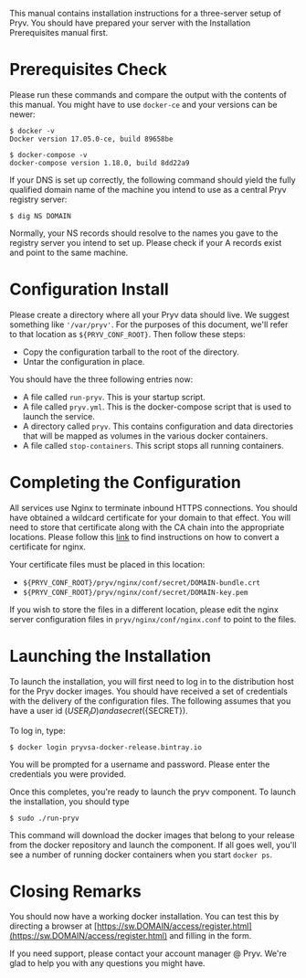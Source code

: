 
This manual contains installation instructions for a three-server setup of Pryv.
You should have prepared your server with the Installation Prerequisites manual
first. 

# Prerequisites Check

Please run these commands and compare the output with the contents of this manual. 
You might have to use `docker-ce` and your versions can be newer: 

    $ docker -v
    Docker version 17.05.0-ce, build 89658be
    
    $ docker-compose -v
    docker-compose version 1.18.0, build 8dd22a9

If your DNS is set up correctly, the following command should yield the fully qualified domain name of the machine you intend to use as a central Pryv registry server: 

    $ dig NS DOMAIN

Normally, your NS records should resolve to the names you gave to the registry server you intend to set up. Please check if your A records exist and point to the same machine. 
​    
# Configuration Install

Please create a directory where all your Pryv data should live. We suggest something like `'/var/pryv'`. For the purposes of this document, we'll refer to that location as `${PRYV_CONF_ROOT}`. Then follow these steps: 

  * Copy the configuration tarball to the root of the directory. 
  * Untar the configuration in place. 

You should have the three following entries now: 

  * A file called `run-pryv`. This is your startup script. 
  * A file called `pryv.yml`. This is the docker-compose script that is 
    used to launch the service. 
  * A directory called `pryv`. This contains configuration and data
    directories that will be mapped as volumes in the various docker 
    containers. 
  * A file called `stop-containers`. This script stops all running containers.

# Completing the Configuration

All services use Nginx to terminate inbound HTTPS connections. You should have obtained a wildcard certificate for your domain to that effect. You will need to store that certificate along with the CA chain into the appropriate locations. Please follow this [link](https://www.digicert.com/ssl-certificate-installation-nginx.htm) to find instructions on how to convert a certificate for nginx. 

Your certificate files must be placed in this location: 

  - `${PRYV_CONF_ROOT}/pryv/nginx/conf/secret/DOMAIN-bundle.crt` 
  - `${PRYV_CONF_ROOT}/pryv/nginx/conf/secret/DOMAIN-key.pem`

If you wish to store the files in a different location,  please edit the nginx server configuration files in `pryv/nginx/conf/nginx.conf` to point to the files. 

# Launching the Installation

To launch the installation, you will first need to log in to the distribution host for the Pryv docker images. You should have received a set of credentials with the delivery of the configuration files. The following assumes that you have a user id (${USER_ID}) and a secret (${SECRET}).

To log in, type: 

    $ docker login pryvsa-docker-release.bintray.io

You will be prompted for a username and password. Please enter the credentials you were provided.

Once this completes, you're ready to launch the pryv component. To launch the installation, you should type

    $ sudo ./run-pryv

This command will download the docker images that belong to your release from the docker repository and launch the component. If all goes well, you'll see a number of running docker containers when you start `docker ps`.

# Closing Remarks

You should now have a working docker installation. You can test this by directing a browser at [https://sw.DOMAIN/access/register.html](https://sw.DOMAIN/access/register.html) and filling in the form. 

If you need support, please contact your account manager @ Pryv. We're glad to help you with any questions you might have. 
